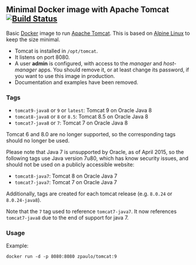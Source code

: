 ## Minimal Docker image with Apache Tomcat [![Build Status](https://travis-ci.org/zpaulo19/docker-tomcat.svg?branch=master)](https://travis-ci.org/zpaulo19/docker-tomcat)

Basic [Docker](https://www.docker.com/) image to run [Apache Tomcat](http://tomcat.apache.org/).
This is based on [Alpine Linux](http://alpinelinux.org/) to keep the size minimal.

* Tomcat is installed in `/opt/tomcat`.
* It listens on port 8080.
* A user **admin** is configured, with access to the _manager_ and _host-manager_ apps.
You should remove it, or at least change its password, if you want to use this image in production. 
* Documentation and examples have been removed.


### Tags

* `tomcat9-java8` or `9` or `latest`: Tomcat 9 on Oracle Java 8
* `tomcat8-java8` or `8` or `8.5`: Tomcat 8.5 on Oracle Java 8
* `tomcat7-java8` or `7`: Tomcat 7 on Oracle Java 8

Tomcat 6 and 8.0 are no longer supported, so the corresponding tags should no longer be used. 

Please note that Java 7 is unsupported by Oracle, as of April 2015, so the following tags
use Java version 7u80, which has know security issues, and should not be used on a publicly accessible website:

* `tomcat8-java7`: Tomcat 8 on Oracle Java 7
* `tomcat7-java7`: Tomcat 7 on Oracle Java 7

Additionally, tags are created for each tomcat release (e.g. `8.0.24` or `8.0.24-java8`).

Note that the `7` tag used to reference `tomcat7-java7`. It now references `tomcat7-java8`
due to the end of support for java 7.

### Usage

Example: 

    docker run -d -p 8080:8080 zpaulo/tomcat:9

